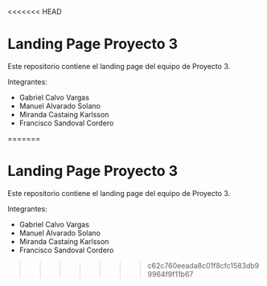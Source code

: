 <<<<<<< HEAD
# Landing Page Proyecto 3

Este repositorio contiene el landing page del equipo de Proyecto 3.


Integrantes:
- Gabriel Calvo Vargas
- Manuel Alvarado Solano
- Miranda Castaing Karlsson
- Francisco Sandoval Cordero


=======
# Landing Page Proyecto 3

Este repositorio contiene el landing page del equipo de Proyecto 3.


Integrantes:
- Gabriel Calvo Vargas
- Manuel Alvarado Solano
- Miranda Castaing Karlsson
- Francisco Sandoval Cordero


>>>>>>> c62c760eeada8c01f8cfc1583db99964f9f11b67
